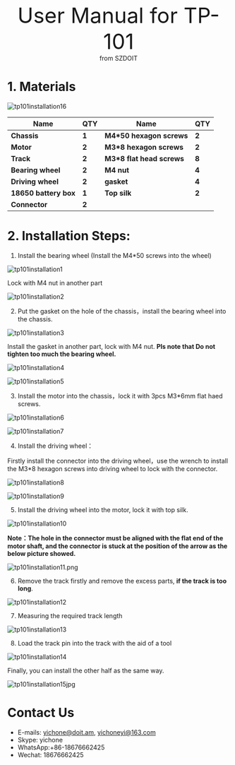 
<center> <font size=10> User Manual for TP-101 </font></center>

<center> from SZDOIT </center>

# 1. Materials

![tp101installation16](https://github.com/SmartArduino/document/raw/master/docs/Robot/FrameChassis/TP_Series/tp101/tp101installation16.jpg)

| **Name**               | **QTY** | **Name**                    | **QTY** |
| ---------------------- | ------- | --------------------------- | ------- |
| **Chassis**            | **1**   | **M4\*50  hexagon screws**  | **2**   |
| **Motor**              | **2**   | **M3\*8  hexagon screws**   | **2**   |
| **Track**              | **2**   | **M3\*8  flat head screws** | **8**   |
| **Bearing  wheel**     | **2**   | **M4  nut**                 | **4**   |
| **Driving  wheel**     | **2**   | **gasket**                  | **4**   |
| **18650  battery box** | **1**   | **Top  silk**               | **2**   |
| **Connector**          | **2**   |                             |         |

# 2. Installation Steps:

1) Install the bearing wheel (Install the M4*50 screws into the wheel)

![tp101installation1](https://github.com/SmartArduino/document/raw/master/docs/Robot/FrameChassis/tp101/tp101installation1.png)

Lock with M4 nut in another part

![tp101installation2](https://github.com/SmartArduino/document/raw/master/docs/Robot/FrameChassis/tp101/tp101installation2.png)

2) Put the gasket on the hole of the chassis，install the bearing wheel into the chassis.

![tp101installation3](https://github.com/SmartArduino/document/raw/master/docs/Robot/FrameChassis/tp101/tp101installation3.png)

Install the gasket in another part, lock with M4 nut. **Pls note that Do not tighten too much the bearing wheel.**

![tp101installation4](https://github.com/SmartArduino/document/raw/master/docs/Robot/FrameChassis/tp101/tp101installation4.png)

![tp101installation5](https://github.com/SmartArduino/document/raw/master/docs/Robot/FrameChassis/tp101/tp101installation5.png)

3) Install the motor into the chassis，lock it with 3pcs M3*6mm flat haed screws.

![tp101installation6](https://github.com/SmartArduino/document/raw/master/docs/Robot/FrameChassis/tp101/tp101installation6.png)

![tp101installation7](https://github.com/SmartArduino/document/raw/master/docs/Robot/FrameChassis/tp101/tp101installation7.png)

4) Install the driving wheel：

  Firstly install the connector into the driving wheel，use the wrench to install the M3*8 hexagon screws into driving wheel to lock with the connector.

![tp101installation8](https://github.com/SmartArduino/document/raw/master/docs/Robot/FrameChassis/tp101/tp101installation8.png)

![tp101installation9](https://github.com/SmartArduino/document/raw/master/docs/Robot/FrameChassis/tp101/tp101installation9.png)

5) Install the driving wheel into the motor, lock it with top silk. 

![tp101installation10](https://github.com/SmartArduino/document/raw/master/docs/Robot/FrameChassis/tp101/tp101installation10.png)

**Note：The hole in the connector must be aligned with the flat end of the motor shaft, and the connector is stuck at the position of the arrow as the below picture showed.**

![tp101installation11.png](https://github.com/SmartArduino/document/raw/master/docs/Robot/FrameChassis/tp101/tp101installation11.png.jpg)



6) Remove the track firstly and remove the excess parts, **if the track is too long**.

![tp101installation12](https://github.com/SmartArduino/document/raw/master/docs/Robot/FrameChassis/tp101/tp101installation12.png)

7) Measuring the required track length

![tp101installation13](https://github.com/SmartArduino/document/raw/master/docs/Robot/FrameChassis/tp101/tp101installation13.png)

8) Load the track pin into the track with the aid of a tool

![tp101installation14](https://github.com/SmartArduino/document/raw/master/docs/Robot/FrameChassis/tp101/tp101installation14.png)

Finally, you can install the other half as the same way.

![tp101installation15jpg](https://github.com/SmartArduino/document/raw/master/docs/Robot/FrameChassis/tp101/tp101installation15jpg.jpg)



# Contact Us

- E-mails: [yichone@doit.am](mailto:yichone@doit.am), [yichoneyi@163.com](mailto:yichoneyi@163.com)
- Skype: yichone
- WhatsApp:+86-18676662425
- Wechat: 18676662425











